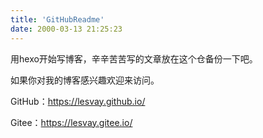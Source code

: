 ```yaml
---
title: 'GitHubReadme'
date: 2000-03-13 21:25:23
---
```



用hexo开始写博客，辛辛苦苦写的文章放在这个仓备份一下吧。

如果你对我的博客感兴趣欢迎来访问。

GitHub：https://lesvay.github.io/

Gitee：https://lesvay.gitee.io/